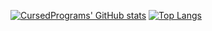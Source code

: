   [![CursedPrograms' GitHub stats](https://github-readme-stats.vercel.app/api?username=CursedPrograms)](https://github.com/cursedprograms/github-readme-stats)
  [![Top Langs](https://github-readme-stats.vercel.app/api/top-langs/?username=CursedPrograms&layout=donut)](https://github.com/cursedprograms/github-readme-stats)

